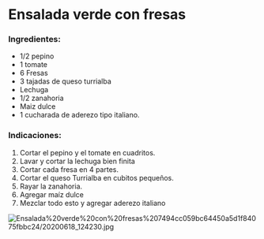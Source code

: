 # Ensalada verde con fresas

### Ingredientes:

- 1/2 pepino
- 1 tomate
- 6 Fresas
- 3 tajadas de queso turrialba
- Lechuga
- 1/2 zanahoria
- Maiz dulce
- 1 cucharada de aderezo tipo italiano.

### Indicaciones:

1. Cortar el pepino y el tomate en cuadritos.
2. Lavar y cortar la lechuga bien finita
3. Cortar cada fresa en 4 partes.
4. Cortar el queso Turrialba en cubitos pequeños.
5. Rayar la zanahoria.
6. Agregar maíz dulce 
7. Mezclar todo esto y agregar aderezo italiano

![Ensalada%20verde%20con%20fresas%207494cc059bc64450a5d1f84075fbbc24/20200618_124230.jpg](Ensalada%20verde%20con%20fresas%207494cc059bc64450a5d1f84075fbbc24/20200618_124230.jpg)